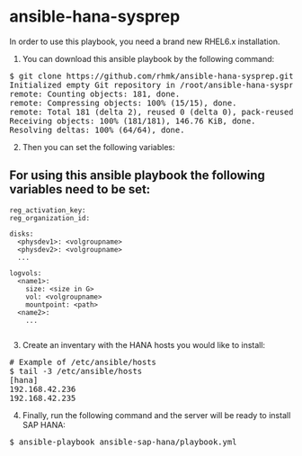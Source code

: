 # ansible-hana-sysprep

In order to use this playbook, you need a brand new RHEL6.x installation.

1. You can download this ansible playbook by the following command:
<pre>
$ git clone https://github.com/rhmk/ansible-hana-sysprep.git
Initialized empty Git repository in /root/ansible-hana-sysprep/.git/
remote: Counting objects: 181, done.
remote: Compressing objects: 100% (15/15), done.
remote: Total 181 (delta 2), reused 0 (delta 0), pack-reused 163
Receiving objects: 100% (181/181), 146.76 KiB, done.
Resolving deltas: 100% (64/64), done.
</pre>

2. Then you can set the following variables: 

## For using this ansible playbook the following variables need to be set:

```
reg_activation_key:
reg_organization_id:

disks:
  <physdev1>: <volgroupname>
  <physdev2>: <volgroupname>
  ...

logvols:
  <name1>:
    size: <size in G>
    vol: <volgroupname>
    mountpoint: <path>
  <name2>:
    ...
    
```

3. Create an inventary with the HANA hosts you would like to install:

<pre>
# Example of /etc/ansible/hosts
$ tail -3 /etc/ansible/hosts 
[hana]
192.168.42.236
192.168.42.235
</pre>

4. Finally, run the following command and the server will be ready to install SAP HANA:
<pre>
$ ansible-playbook ansible-sap-hana/playbook.yml
</pre>
